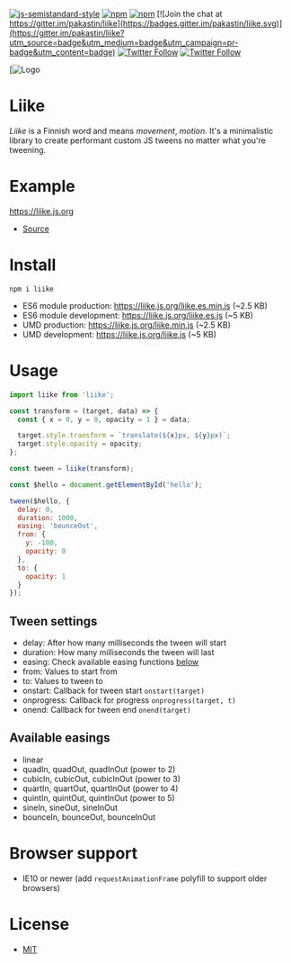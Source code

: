 [![js-semistandard-style](https://img.shields.io/badge/code%20style-semistandard-brightgreen.svg?maxAge=60&style=flat-square)](https://github.com/Flet/semistandard)
[![npm](https://img.shields.io/npm/v/liike.svg?maxAge=60&style=flat-square)](https://www.npmjs.com/package/liike)
[![npm](https://img.shields.io/npm/l/liike.svg?maxAge=60&style=flat-square)](https://github.com/liike/liike/blob/master/LICENSE)
[![Join the chat at https://gitter.im/pakastin/liike](https://badges.gitter.im/pakastin/liike.svg)](https://gitter.im/pakastin/liike?utm_source=badge&utm_medium=badge&utm_campaign=pr-badge&utm_content=badge)
[![Twitter Follow](https://img.shields.io/twitter/follow/pakastin.svg?style=social&maxAge=60)](https://twitter.com/pakastin)
[![Twitter Follow](https://img.shields.io/twitter/follow/LiikeJS.svg?style=social&maxAge=60)](https://twitter.com/LiikeJS)

[![Logo](https://liike.js.org/logo.png)

# Liike
*Liike* is a Finnish word and means *movement*, *motion*. It's a minimalistic library to create performant custom JS tweens no matter what you're tweening.

# Example


https://liike.js.org
- [Source](https://github.com/pakastin/Liike/blob/master/example/index.js)

# Install
```
npm i liike
```
- ES6 module production: https://liike.js.org/liike.es.min.js (~2.5 KB)
- ES6 module development: https://liike.js.org/liike.es.js (~5 KB)
- UMD production: https://liike.js.org/liike.min.js (~2.5 KB)
- UMD development: https://liike.js.org/liike.js (~5 KB)

# Usage
```js
import liike from 'liike';

const transform = (target, data) => {
  const { x = 0, y = 0, opacity = 1 } = data;

  target.style.transform = `translate(${x}px, ${y}px)`;
  target.style.opacity = opacity;
};

const tween = liike(transform);

const $hello = document.getElementById('hello');

tween($hello, {
  delay: 0,
  duration: 1000,
  easing: 'bounceOut',
  from: {
    y: -100,
    opacity: 0
  },
  to: {
    opacity: 1
  }
});
```

## Tween settings
- delay: After how many milliseconds the tween will start
- duration: How many milliseconds the tween will last
- easing: Check available easing functions [below](#available-easings)
- from: Values to start from
- to: Values to tween to
- onstart: Callback for tween start `onstart(target)`
- onprogress: Callback for progress `onprogress(target, t)`
- onend: Callback for tween end `onend(target)`

## Available easings
- linear
- quadIn, quadOut, quadInOut (power to 2)
- cubicIn, cubicOut, cubicInOut (power to 3)
- quartIn, quartOut, quartInOut (power to 4)
- quintIn, quintOut, quintInOut (power to 5)
- sineIn, sineOut, sineInOut
- bounceIn, bounceOut, bounceInOut

# Browser support
- IE10 or newer (add `requestAnimationFrame` polyfill to support older browsers)

# License
- [MIT](https://github.com/pakastin/Liike/blob/master/LICENSE)
